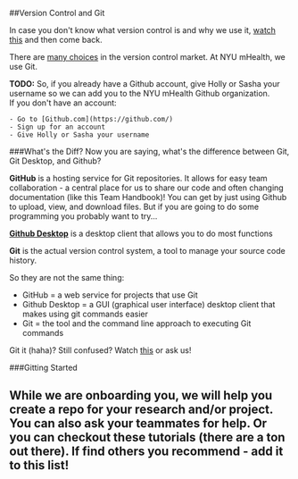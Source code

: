 ##Version Control and Git

In case you don't know what version control is and why we use it, [watch this](http://git-scm.com/video/what-is-version-control) and then come back.

There are [many choices](https://en.wikipedia.org/wiki/Comparison_of_version_control_software) in the version control market. At NYU mHealth, we use Git. 

**TODO:**
So, if you already have a Github account, give Holly or Sasha your username so we can add you to the NYU mHealth Github organization.  
If you don't have an account:

    - Go to [Github.com](https://github.com/)  
    - Sign up for an account    
    - Give Holly or Sasha your username  

###What's the Diff?
Now you are saying, what's the difference between Git, Git Desktop, and Github? 

**GitHub** is a hosting service for Git repositories. It allows for easy team collaboration - a central place for us to share our code and often changing documentation (like this Team Handbook)! You can get by just using Github to upload, view, and download files. But if you are going to do some programming you probably want to try... 

**[Github Desktop](https://desktop.github.com/)** is a desktop client that allows you to do most functions   

**Git** is the actual version control system, a tool to manage your source code history.   

So they are not the same thing: 
- GitHub = a web service for projects that use Git
- Github Desktop = a GUI (graphical user interface) desktop client that makes using git commands easier
- Git = the tool and the command line approach to executing Git commands

Git it (haha)? Still confused? Watch [this](https://www.youtube.com/watch?v=xKVlZ3wFVKA) or ask us!

###Gitting Started

While we are onboarding you, we will help you create a repo for your research and/or project. You can also ask your teammates for help. Or you can checkout these tutorials (there are a ton out there). If find others you recommend - add it to this list!
- 

